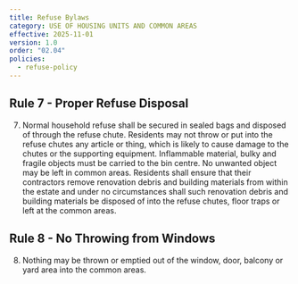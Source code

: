 ```yaml
---
title: Refuse Bylaws
category: USE OF HOUSING UNITS AND COMMON AREAS
effective: 2025-11-01
version: 1.0
order: "02.04"
policies:
  - refuse-policy
---
```


## Rule 7 - Proper Refuse Disposal

7) Normal household refuse shall be secured in sealed bags and disposed of through the refuse chute. Residents may not throw or put into the refuse chutes any article or thing, which is likely to cause damage to the chutes or the supporting equipment. Inflammable material, bulky and fragile objects must be carried to the bin centre. No unwanted object may be left in common areas. Residents shall ensure that their contractors remove renovation debris and building materials from within the estate and under no circumstances shall such renovation debris and building materials be disposed of into the refuse chutes, floor traps or left at the common areas.

## Rule 8 - No Throwing from Windows

8) Nothing may be thrown or emptied out of the window, door, balcony or yard area into the common areas.
